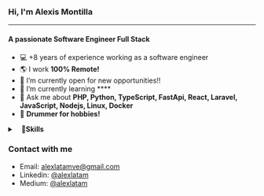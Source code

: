 ### Hi, I'm Alexis Montilla
---
<h4 align="start">A passionate Software Engineer Full Stack</h4>

- 💻 +8 years of experience working as a software engineer
- 🌎 I work **100% Remote!**
- 🔭 I’m currently open for new opportunities!!
- 🌱 I’m currently learning ****
- 💬 Ask me about **PHP, Python, TypeScript, FastApi, React, Laravel, JavaScript, Nodejs, Linux, Docker**
- 🥁 **Drummer for hobbies!**
<!-- - - 🔭 I’m currently working on [Oxas Tech](https://oxas.tech/)-->

<details>
	<summary>&nbsp;&nbsp;&nbsp;🚀<b>Skills</b></summary>
	<br/>
		<img src="https://img.shields.io/badge/-HTML-%23222326"          alt="HTML"/>
		<img src="https://img.shields.io/badge/-CSS-%23222326"           alt="CSS"/>
		<img src="https://img.shields.io/badge/-Bootstrap-%23222326"     alt="Bootstrap"/>
		<img src="https://img.shields.io/badge/-TailwindsCSS-%23222326"  alt="TailwindsCSS"/>
		<img src="https://img.shields.io/badge/-JavaScript-%23222326"    alt="Javascript"/>
		<img src="https://img.shields.io/badge/-TypeScript-%23222326"    alt="TypeScript"/>
		<img src="https://img.shields.io/badge/-JQuery-%23222326"        alt="JQuery"/>
		<img src="https://img.shields.io/badge/-React-%23222326"         alt="React"/>
	<br/>
		<img  src="https://img.shields.io/badge/-PHP-%23222326"               alt="PHP"/>
		<img  src="https://img.shields.io/badge/-Go/Golang-%23222326"         alt="Go/Golang"/>
<!-- 		<img  src="https://img.shields.io/badge/-Ruby-%23222326" alt="Ruby"/> -->
<!-- 		<img  src="https://img.shields.io/badge/-Laravel-%23222326"           alt="Laravel"/>
		<img  src="https://img.shields.io/badge/-Ruby%20on%20Rails-%23222326" alt="Ruby on Rails"/> -->
		<img  src="https://img.shields.io/badge/-Node-%23222326"              alt="Node"/>
	<br/>
		<img  src="https://img.shields.io/badge/-Git-%23222326"              alt="Git"/>
		<img  src="https://img.shields.io/badge/-SQL-%23222326"              alt="SQL"/>
		<img  src="https://img.shields.io/badge/-PostgreSQL-%23222326"       alt="PostgreSQL"/>
		<img  src="https://img.shields.io/badge/-MySQL-%23222326"            alt="MySQL"/>
		<img  src="https://img.shields.io/badge/-Linux-%23222326"            alt="Linux"/>
		<img  src="https://img.shields.io/badge/-Docker-%23222326"            alt="Docker"/>
		<img  src="https://img.shields.io/badge/-Bash-%23222326"             alt="Bash"/>
		<img  src="https://img.shields.io/badge/-Azure-%23222326"            alt="Azure"/>
		<img  src="https://img.shields.io/badge/-Digital%20Ocean-%23222326"  alt="Digital Ocean"/>
	<br/>
		<img  src="https://img.shields.io/badge/-Figma-%23222326"          alt="Figma"/>	
		<img  src="https://img.shields.io/badge/-Postman-%23222326"        alt="Postman"/>
		<img  src="https://img.shields.io/badge/-Jira-%23222326"           alt="Jira"/>
		<img  src="https://img.shields.io/badge/-Slack-%23222326"          alt="Slack"/>
		<img  src="https://img.shields.io/badge/-Scrum-%23222326"          alt="Scrum"/>
		<img  src="https://img.shields.io/badge/-Scrum-%23222326"          alt="SEO"/>
		<img  src="https://img.shields.io/badge/-Accessibility-%23222326"  alt="Accessibility"/>
	
</details>

### Contact with me

- Email: [alexlatamve@gmail.com](mailto:alexis.montilla@oxas.tech)
- Linkedin: [@alexlatam](https://linkedin.com/in/alexlatam)
- Medium: [@alexlatam](https://medium.com/@alexlatam)
